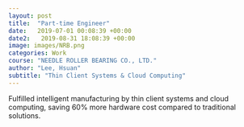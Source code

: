 ```yaml
---
layout: post
title:  "Part-time Engineer"
date:   2019-07-01 00:08:39 +00:00
date2:   2019-08-31 18:08:39 +00:00
image: images/NRB.png
categories: Work 
course: "NEEDLE ROLLER BEARING CO., LTD."
author: "Lee, Hsuan"
subtitle: "Thin Client Systems & Cloud Computing"
---
```

Fulfilled intelligent manufacturing by thin client systems and cloud computing, saving 60% more hardware cost compared to traditional solutions.
